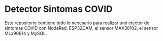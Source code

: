 # Detector Sintomas COVID
Este repositorio contiene todo lo necesario para realizar und etector de síntomas COVID con NodeRed, ESP32CAM, el sensor MAX30102, el sensor MLx90614 y MySQL. 
